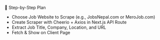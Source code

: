 🧩 Step-by-Step Plan
- Choose Job Website to Scrape (e.g., JobsNepal.com or MeroJob.com)
- Create Scraper with Cheerio + Axios in Next.js API Route
- Extract Job Title, Company, Location, and URL
- Fetch & Show on Client Page
